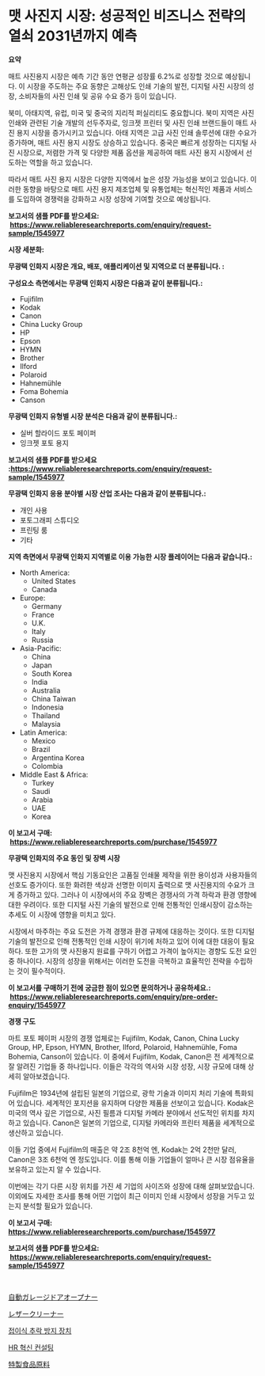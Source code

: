 <p><h1>맷 사진지 시장: 성공적인 비즈니스 전략의 열쇠 2031년까지 예측</h1></p><p><strong>요약</strong></p>
<p><p>매트 사진용지 시장은 예측 기간 동안 연평균 성장률 6.2%로 성장할 것으로 예상됩니다. 이 시장을 주도하는 주요 동향은 고해상도 인쇄 기술의 발전, 디지털 사진 시장의 성장, 소비자들의 사진 인쇄 및 공유 수요 증가 등이 있습니다. </p><p>북미, 아태지역, 유럽, 미국 및 중국의 지리적 퍼실리티도 중요합니다. 북미 지역은 사진 인쇄와 관련된 기술 개발의 선두주자로, 잉크젯 프린터 및 사진 인쇄 브랜드들이 매트 사진 용지 시장을 증가시키고 있습니다. 아태 지역은 고급 사진 인쇄 솔루션에 대한 수요가 증가하며, 매트 사진 용지 시장도 상승하고 있습니다. 중국은 빠르게 성장하는 디지털 사진 시장으로, 저렴한 가격 및 다양한 제품 옵션을 제공하여 매트 사진 용지 시장에서 선도하는 역할을 하고 있습니다.</p><p>따라서 매트 사진 용지 시장은 다양한 지역에서 높은 성장 가능성을 보이고 있습니다. 이러한 동향을 바탕으로 매트 사진 용지 제조업체 및 유통업체는 혁신적인 제품과 서비스를 도입하여 경쟁력을 강화하고 시장 성장에 기여할 것으로 예상됩니다.</p></p>
<p><strong>보고서의 샘플 PDF를 받으세요: &nbsp;<a href="https://www.reliableresearchreports.com/enquiry/request-sample/1545977">https://www.reliableresearchreports.com/enquiry/request-sample/1545977</a></strong></p>
<p><strong>시장 세분화:</strong></p>
<p><strong> 무광택 인화지 시장은 개요, 배포, 애플리케이션 및 지역으로 더 분류됩니다. :</strong></p>
<p><strong>구성요소 측면에서는 무광택 인화지 시장은 다음과 같이 분류됩니다.:</strong></p>
<p><ul><li>Fujifilm</li><li>Kodak</li><li>Canon</li><li>China Lucky Group</li><li>HP</li><li>Epson</li><li>HYMN</li><li>Brother</li><li>Ilford</li><li>Polaroid</li><li>Hahnemühle</li><li>Foma Bohemia</li><li>Canson</li></ul></p>
<p><strong> 무광택 인화지 유형별 시장 분석은 다음과 같이 분류됩니다.:</strong></p>
<p><ul><li>실버 할라이드 포토 페이퍼</li><li>잉크젯 포토 용지</li></ul></p>
<p><strong>보고서의 샘플 PDF를 받으세요 :<a href="https://www.reliableresearchreports.com/enquiry/request-sample/1545977">https://www.reliableresearchreports.com/enquiry/request-sample/1545977</a></strong></p>
<p><strong> 무광택 인화지 응용 분야별 시장 산업 조사는 다음과 같이 분류됩니다.:</strong></p>
<p><ul><li>개인 사용</li><li>포토그래피 스튜디오</li><li>프린팅 룸</li><li>기타</li></ul></p>
<p><strong>지역 측면에서 무광택 인화지 지역별로 이용 가능한 시장 플레이어는 다음과 같습니다.:</strong></p>
<p><ul>
    <li>
        North America:
        <ul>
            <li>United States</li>
            <li>Canada</li>
        </ul>
    </li>
    <li>
        Europe:
        <ul>
            <li>Germany</li>
            <li>France</li>
            <li>U.K.</li>
            <li>Italy</li>
            <li>Russia</li>
        </ul>
    </li>
    <li>
        Asia-Pacific:
        <ul>
            <li>China</li>
            <li>Japan</li>
            <li>South Korea</li>
            <li>India</li>
            <li>Australia</li>
            <li>China Taiwan</li>
            <li>Indonesia</li>
            <li>Thailand</li>
            <li>Malaysia</li>
        </ul>
    </li>
    <li>
        Latin America:
        <ul>
            <li>Mexico</li>
            <li>Brazil</li>
            <li>Argentina Korea</li>
            <li>Colombia</li>
        </ul>
    </li>
    <li>
        Middle East & Africa:
        <ul>
            <li>Turkey</li>
            <li>Saudi</li>
            <li>Arabia</li>
            <li>UAE</li>
            <li>Korea</li>
        </ul>
    </li>
    </ul></p>
<p><strong>이 보고서 구매: &nbsp;<a href="https://www.reliableresearchreports.com/purchase/1545977">https://www.reliableresearchreports.com/purchase/1545977</a></strong></p>
<p><strong>무광택 인화지의 주요 동인 및 장벽 시장</strong></p>
<p><p>맷 사진용지 시장에서 핵심 기동요인은 고품질 인쇄물 제작을 위한 용이성과 사용자들의 선호도 증가이다. 또한 화려한 색상과 선명한 이미지 출력으로 맷 사진용지의 수요가 크게 증가하고 있다. 그러나 이 시장에서의 주요 장벽은 경쟁사의 가격 하락과 환경 영향에 대한 우려이다. 또한 디지털 사진 기술의 발전으로 인해 전통적인 인쇄시장이 감소하는 추세도 이 시장에 영향을 미치고 있다.</p><p>시장에서 마주하는 주요 도전은 가격 경쟁과 환경 규제에 대응하는 것이다. 또한 디지털 기술의 발전으로 인해 전통적인 인쇄 시장이 위기에 처하고 있어 이에 대한 대응이 필요하다. 또한 고가의 맷 사진용지 원료를 구하기 어렵고 가격이 높아지는 경향도 도전 요인 중 하나이다. 시장의 성장을 위해서는 이러한 도전을 극복하고 효율적인 전략을 수립하는 것이 필수적이다.</p></p>
<p><strong>이 보고서를 구매하기 전에 궁금한 점이 있으면 문의하거나 공유하세요.: &nbsp;<a href="https://www.reliableresearchreports.com/enquiry/pre-order-enquiry/1545977">https://www.reliableresearchreports.com/enquiry/pre-order-enquiry/1545977</a></strong></p>
<p><strong>경쟁 구도</strong></p>
<p><p>마트 포토 페이퍼 시장의 경쟁 업체로는 Fujifilm, Kodak, Canon, China Lucky Group, HP, Epson, HYMN, Brother, Ilford, Polaroid, Hahnemühle, Foma Bohemia, Canson이 있습니다. 이 중에서 Fujifilm, Kodak, Canon은 전 세계적으로 잘 알려진 기업들 중 하나입니다. 이들은 각각의 역사와 시장 성장, 시장 규모에 대해 상세히 알아보겠습니다.</p><p>Fujifilm은 1934년에 설립된 일본의 기업으로, 광학 기술과 이미지 처리 기술에 특화되어 있습니다. 세계적인 포지션을 유지하며 다양한 제품을 선보이고 있습니다. Kodak은 미국의 역사 깊은 기업으로, 사진 필름과 디지털 카메라 분야에서 선도적인 위치를 차지하고 있습니다. Canon은 일본의 기업으로, 디지털 카메라와 프린터 제품을 세계적으로 생산하고 있습니다.</p><p>이들 기업 중에서 Fujifilm의 매출은 약 2조 8천억 엔, Kodak는 2억 2천만 달러, Canon은 3조 6천억 엔 정도입니다. 이를 통해 이들 기업들이 얼마나 큰 시장 점유율을 보유하고 있는지 알 수 있습니다.</p><p>이번에는 각기 다른 시장 위치를 가진 세 기업의 사이즈와 성장에 대해 살펴보았습니다. 이외에도 자세한 조사를 통해 어떤 기업이 최근 이미지 인쇄 시장에서 성장을 거두고 있는지 분석할 필요가 있습니다.</p></p>
<p><strong>이 보고서 구매: &nbsp; <a href="https://www.reliableresearchreports.com/purchase/1545977">https://www.reliableresearchreports.com/purchase/1545977</a></strong></p>
<p><strong>보고서의 샘플 PDF를 받으세요: &nbsp;<a href="https://www.reliableresearchreports.com/enquiry/request-sample/1545977">https://www.reliableresearchreports.com/enquiry/request-sample/1545977</a></strong><strong></strong></p>
<p>&nbsp;</p>
<p><p><a href="https://github.com/EthanMorar2011/Market-Research-Report-List-1/blob/main/452239214149.md">自動ガレージドアオープナー</a></p><p><a href="https://github.com/dzy793153605/Market-Research-Report-List-1/blob/main/758501114148.md">レザークリーナー</a></p><p><a href="https://github.com/vseigx30c9a1j/Market-Research-Report-List-1/blob/main/123372513224.md">접이식 추락 방지 장치</a></p><p><a href="https://github.com/plelbej847484502/Market-Research-Report-List-1/blob/main/951359113223.md">HR 혁신 컨설팅</a></p><p><a href="https://medium.com/@solomonbode85/%E7%89%B9%E7%94%A3%E9%A3%9F%E5%93%81%E5%8E%9F%E6%96%99%E5%B8%82%E5%A0%B4-%E7%AB%B6%E4%BA%89%E5%88%86%E6%9E%90-%E5%B8%82%E5%A0%B4%E5%8B%95%E5%90%91-2031%E5%B9%B4%E3%81%BE%E3%81%A7%E3%81%AE%E4%BA%88%E6%B8%AC-6a43d2454104">特製食品原料</a></p></p>